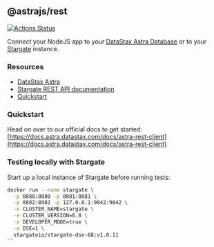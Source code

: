 ## @astrajs/rest

[![Actions Status](https://github.com/kidrecursive/astrajs/workflows/Tests/badge.svg)](https://github.com/kidrecursive/astrajs/actions) 

Connect your NodeJS app to your [DataStax Astra Database](https://astra.datastax.com) or to your [Stargate](https://stargate.io/) instance.

### Resources
- [DataStax Astra](https://astra.datastax.com)
- [Stargate REST API documentation](https://stargate.io/)
- [Quickstart](https://docs.astra.datastax.com/docs/astra-rest-client)

### Quickstart
Head on over to our official docs to get started: [https://docs.astra.datastax.com/docs/astra-rest-client](https://docs.astra.datastax.com/docs/astra-rest-client)

### Testing locally with Stargate
Start up a local instance of Stargate before running tests:
```sh
docker run --name stargate \
  -p 8080:8080 -p 8081:8081 \
  -p 8082:8082 -p 127.0.0.1:9042:9042 \
  -e CLUSTER_NAME=stargate \
  -e CLUSTER_VERSION=6.8 \
  -e DEVELOPER_MODE=true \
  -e DSE=1 \
  stargateio/stargate-dse-68:v1.0.11
``
